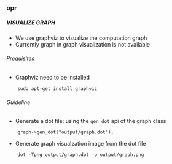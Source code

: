 ### opr

##### VISUALIZE GRAPH
- We use graphviz to visualize the computation graph
- Currently graph in graph visualization is not available
###### Prequisites
- Graphviz need to be installed
```
    sudo apt-get install graphviz
```
###### Guideline
- Generate a dot file: using the `gen_dot` api of the graph class
```
    graph->gen_dot("output/graph.dot");
```
- Generate graph visualzation image from the dot file
```
    dot -Tpng output/graph.dot -o output/graph.png
```
